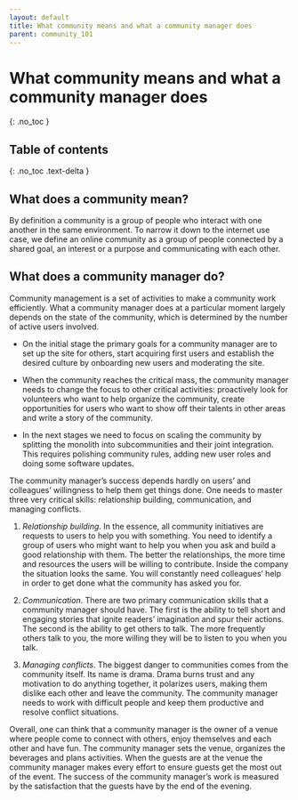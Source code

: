 ```yaml
---
layout: default
title: What community means and what a community manager does
parent: community_101
---
```


# What community means and what a community manager does
{: .no_toc }

## Table of contents
{: .no_toc .text-delta }

## What does a community mean? 

By definition a community is a group of people who interact with one another in the same environment. To narrow it down to the internet use case, we define an online community as a group of people connected by a shared goal, an interest or a purpose and communicating with each other.

## What does a community manager do?

Community management is a set of activities to make a community work efficiently. What a community manager does at a particular moment largely depends on the state of the community, which is determined by the number of active users involved. 

- On the initial stage the primary goals for a community manager are to set up the site for others, start acquiring first users and establish the desired culture by onboarding new users and moderating the site. 

- When the community reaches the critical mass, the community manager needs to change the focus to other critical activities: proactively look for volunteers who want to help organize the community, create opportunities for users who want to show off their talents in other areas and write a story of the community. 

- In the next stages we need to focus on scaling the community by splitting the monolith into subcommunities and their joint integration. This requires polishing community rules, adding new user roles and doing some software updates.

The community manager’s success depends hardly on users’ and colleagues’ willingness to help them get things done. One needs to master three very critical skills: relationship building, communication, and managing conflicts.

1. *Relationship building*. In the essence, all community initiatives are requests to users to help you with something. You need to identify a group of users who might want to help you when you ask and build a good relationship with them. The better the relationships, the more time and resources the users will be willing to contribute.  Inside the company the situation looks the same. You will constantly need colleagues’ help in order to get done what the community has asked you for.

2. *Communication*.  There are two primary communication skills that a community manager should have. The first is the ability to tell short and engaging stories that ignite readers’ imagination and spur their actions. The second is the ability to get others to talk. The more frequently others talk to you, the more willing they will be to listen to you when you talk.

3. *Managing conflicts*. The biggest danger to communities comes from the community itself. Its name is drama. Drama burns trust and any motivation to do anything together, it polarizes users, making them dislike each other and leave the community. The community manager needs to work with difficult people and keep them productive and resolve conflict situations.

Overall, one can think that a community manager is the owner of a venue where people come to connect with others, enjoy themselves and each other and have fun. The community manager sets the venue, organizes the beverages and plans activities. When the guests are at the venue the community manager makes every effort to ensure guests get the most out of the event. The success of the community manager’s work is measured by the satisfaction that the guests have by the end of the evening. 

